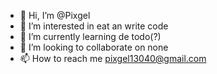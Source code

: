 - 👋 Hi, I’m @Pixgel
- 👀 I’m interested in eat an write code
- 🌱 I’m currently learning de todo(?)
- 💞️ I’m looking to collaborate on none
- 📫 How to reach me pixgel13040@gmail.com

<!---
Pixgel/Pixgel is a ✨ special ✨ repository because its `README.md` (this file) appears on your GitHub profile.
You can click the Preview link to take a look at your changes.
--->
